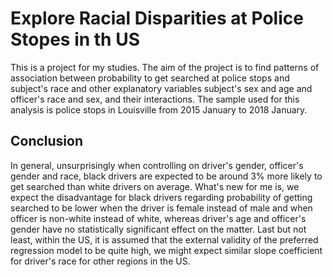 # Explore Racial Disparities at Police Stopes in th US
This is a project for my studies. The aim of the project is to find patterns of association between probability to get searched at police stops and subject's race and other explanatory variables subject's sex and age and officer's race and sex, and their interactions. The sample used for this analysis is police stops in Louisville from 2015 January to 2018 January. 

## Conclusion
In general, unsurprisingly when controlling on driver's gender, officer's gender and race, black drivers are expected to be around 3% more likely to get searched than white drivers on average. What's new for me is, we expect the disadvantage for black drivers regarding probability of getting searched to be lower when the driver is female instead of male and when officer is non-white instead of white, whereas driver's age and officer's gender have no statistically significant effect on the matter. Last but not least, within the US, it is assumed that the external validity of the preferred regression model to be quite high, we might expect similar slope coefficient for driver's race for other regions in the US.

